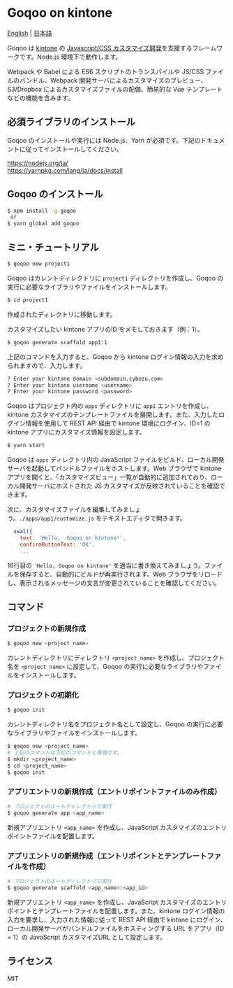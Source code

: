 # Goqoo on kintone

[English](/README.md) | [日本語](/README.ja.md)

Goqoo は [kintone](https://kintone.cybozu.co.jp/) の [Javascript/CSS カスタマイズ開発](https://developer.cybozu.io/hc/ja/articles/200730174-JavaScript%E3%82%92%E4%BD%BF%E7%94%A8%E3%81%97%E3%81%9Fkintone%E3%81%AE%E3%82%AB%E3%82%B9%E3%82%BF%E3%83%9E%E3%82%A4%E3%82%BA)を支援するフレームワークです。Node.js 環境下で動作します。

Webpack や Babel による ES6 スクリプトのトランスパイルや JS/CSS ファイルのバンドル、Webpack 開発サーバによるカスタマイズのプレビュー、S3/Dropbox によるカスタマイズファイルの配備、簡易的な Vue テンプレートなどの機能を含みます。

## 必須ライブラリのインストール

Goqoo のインストールや実行には Node.js、Yarn が必須です。下記のドキュメントに従ってインストールしてください。

https://nodejs.org/ja/  
https://yarnpkg.com/lang/ja/docs/install

## Goqoo のインストール

```sh
$ npm install -g goqoo
 or
$ yarn global add goqoo
```

## ミニ・チュートリアル

```sh
$ goqoo new project1
```
Goqoo はカレントディレクトリに `project1` ディレクトリを作成し、Goqoo の実行に必要なライブラリやファイルをインストールします。

```sh
$ cd project1
```
作成されたディレクトリに移動します。

カスタマイズしたい kintone アプリのID をメモしておきます（例：1）。

```sh
$ goqoo generate scaffold app1:1
```
上記のコマンドを入力すると、Goqoo から kintone ログイン情報の入力を求められますので、入力します。

```sh
? Enter your kintone domain <subdomain.cybozu.com>
? Enter your kintone username <username>
? Enter your kintone password <password>
```
Goqoo はプロジェクト内の `apps` ディレクトリに `app1` エントリを作成し、kintone カスタマイズのテンプレートファイルを展開します。また、入力したログイン情報を使用して REST API 経由で kintone 環境にログイン、ID=1 の kintone アプリにカスタマイズ情報を設定します。

```sh
$ yarn start
```
Goqoo は `apps` ディレクトリ内の JavaScript ファイルをビルド、ローカル開発サーバを起動してバンドルファイルをホストします。Web ブラウザで kintone アプリを開くと、「カスタマイズビュー」一覧が自動的に追加されており、ローカル開発サーバにホストされた JS カスタマイズが反映されていることを確認できます。

次に、カスタマイズファイルを編集してみましょう。`./apps/app1/customize.js` をテキストエディタで開きます。

```js
  swal({
    text: 'Hello,  Goqoo on kintone!',
    confirmButtonText: 'OK',
    ...
```
16行目の `'Hello, Goqoo on kintone'` を適当に書き換えてみましょう。ファイルを保存すると、自動的にビルドが再実行されます。Web ブラウザをリロードし、表示されるメッセージの文言が変更されていることを確認してください。

## コマンド

### プロジェクトの新規作成

```sh
$ goqoo new <project_name>
```
カレントディレクトリにディレクトリ `<project_name>` を作成し、プロジェクト名を `<project_name>` に設定して、Goqoo の実行に必要なライブラリやファイルをインストールします。

### プロジェクトの初期化

```sh
$ goqoo init
```
カレントディレクトリ名をプロジェクト名として設定し、Goqoo の実行に必要なライブラリやファイルをインストールします。

```sh
$ goqoo new <project_name>
# 上記のコマンドは下記のコマンドと等価です。
$ mkdir <project_name>
$ cd <project_name>
$ goqoo init
```

### アプリエントリの新規作成（エントリポイントファイルのみ作成）

```sh
# プロジェクトのルートディレクトリで実行
$ goqoo generate app <app_name>
```
新規アプリエントリ `<app_name>` を作成し、JavaScript カスタマイズのエントリポイントファイルを配置します。

### アプリエントリの新規作成（エントリポイントとテンプレートファイルを作成）

```sh
# プロジェクトのルートディレクトリで実行
$ goqoo generate scaffold <app_name>:<app_id>
```
新規アプリエントリ `<app_name>` を作成し、JavaScript カスタマイズのエントリポイントとテンプレートファイルを配置します。また、kintone ログイン情報の入力を要求し、入力された情報に従って REST API 経由で kintone にログイン、ローカル開発サーバがバンドルファイルをホスティングする URL をアプリ（ID = 1）の JavaScript カスタマイズURL として設定します。

## ライセンス

MIT
